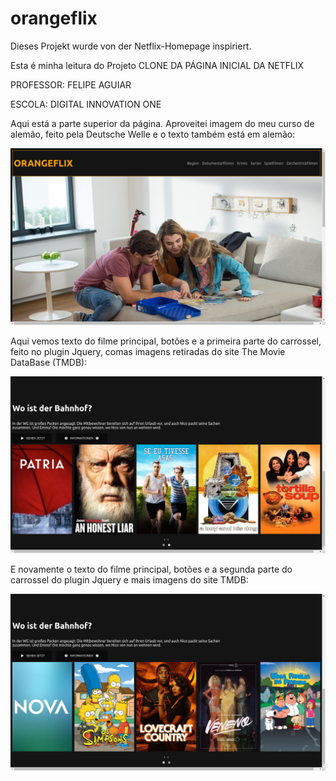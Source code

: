 # orangeflix
Dieses Projekt wurde von der Netflix-Homepage inspiriert.

Esta é minha leitura do Projeto CLONE DA PÁGINA INICIAL DA NETFLIX

PROFESSOR: FELIPE AGUIAR

ESCOLA: DIGITAL INNOVATION ONE

Aqui está a parte superior da página. Aproveitei imagem do meu curso de alemão, feito pela Deutsche Welle e o texto também está em alemão:

![orangeflix](https://github.com/geosidnei/orangeflix/blob/main/orangeflixTop.png)


Aqui vemos texto do filme principal, botões e a primeira parte do carrossel, feito no plugin Jquery, comas imagens retiradas do site The Movie DataBase (TMDB):

![orangeflix](https://github.com/geosidnei/orangeflix/blob/main/orangeflixDown1.png)



E  novamente o texto do filme principal, botões e a segunda parte do carrossel do plugin Jquery e mais imagens do site TMDB:

![orangeflix](https://github.com/geosidnei/orangeflix/blob/main/orangeflixDown2.png)
